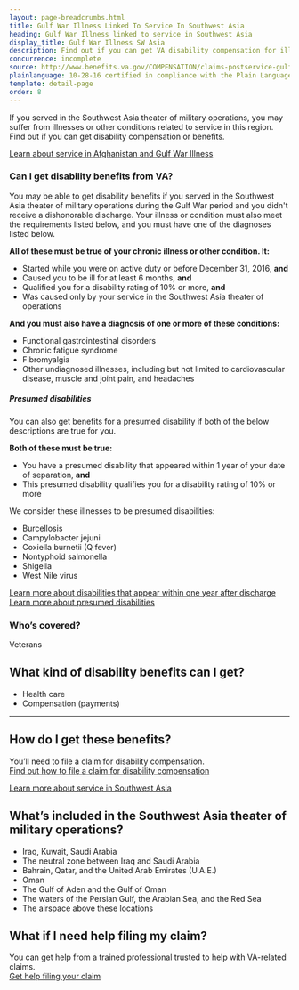 ```yaml
---
layout: page-breadcrumbs.html
title: Gulf War Illness Linked To Service In Southwest Asia
heading: Gulf War Illness linked to service in Southwest Asia
display_title: Gulf War Illness SW Asia
description: Find out if you can get VA disability compensation for illnesses linked to Gulf War service in Southwest Asia (often called "Gulf War Syndrome"). Read the list of Gulf War presumptives and other illnesses we believe are connected to service, and learn how to file your claim.
concurrence: incomplete
source: http://www.benefits.va.gov/COMPENSATION/claims-postservice-gulfwar.asp
plainlanguage: 10-28-16 certified in compliance with the Plain Language Act
template: detail-page
order: 8
---
```


<div class="va-introtext">

If you served in the Southwest Asia theater of military operations, you may suffer from illnesses or other conditions related to service in this region. Find out if you can get disability compensation or benefits.

[Learn about service in Afghanistan and Gulf War Illness](/disability/eligibility/hazardous-materials-exposure/gulf-war-illness-afghanistan/)

</div>

<div class="feature" markdown="1">

### Can I get disability benefits from VA?

You may be able to get disability benefits if you served in the Southwest Asia theater of military operations during the Gulf War period and you didn't receive a dishonorable discharge. Your illness or condition must also meet the requirements listed below, and you must have one of the diagnoses listed below.

**All of these must be true of your chronic illness or other condition. It:**
-	Started while you were on active duty or before December 31, 2016, **and**
-	Caused you to be ill for at least 6 months, **and**
-	Qualified you for a disability rating of 10% or more, **and**
-	Was caused only by your service in the Southwest Asia theater of operations

**And you must also have a diagnosis of one or more of these conditions:**
- Functional gastrointestinal disorders
- Chronic fatigue syndrome
- Fibromyalgia
- Other undiagnosed illnesses, including but not limited to cardiovascular disease, muscle and joint pain, and headaches

##### Presumed disabilities
You can also get benefits for a presumed disability if both of the below descriptions are true for you.

**Both of these must be true:**
- You have a presumed disability that appeared within 1 year of your date of separation, **and**
- This presumed disability qualifies you for a disability rating of 10% or more

We consider these illnesses to be presumed disabilities:
- Burcellosis
- Campylobacter jejuni
- Coxiella burnetii (Q fever)
- Nontyphoid salmonella
- Shigella
- West Nile virus

[Learn more about disabilities that appear within one year after discharge](/disability/eligibility/illnesses-within-one-year-of-discharge/) <br>
[Learn more about presumed disabilities](/disability/eligibility/)
<br>

### Who’s covered?

Veterans
</div>


## What kind of disability benefits can I get?

- Health care
- Compensation (payments)

-----

## How do I get these benefits?

You’ll need to file a claim for disability compensation. <br>
[Find out how to file a claim for disability compensation](/disability/how-to-file-claim/)

[Learn more about service in Southwest Asia](https://www.publichealth.va.gov/exposures/gulfwar/military-service.asp)

## What’s included in the Southwest Asia theater of military operations?
- Iraq, Kuwait, Saudi Arabia
- The neutral zone between Iraq and Saudi Arabia
- Bahrain, Qatar, and the United Arab Emirates (U.A.E.)
- Oman
- The Gulf of Aden and the Gulf of Oman
- The waters of the Persian Gulf, the Arabian Sea, and the Red Sea
- The airspace above these locations

## What if I need help filing my claim?

You can get help from a trained professional trusted to help with VA-related claims. <br>
[Get help filing your claim](/disability/get-help-filing-claim/)
